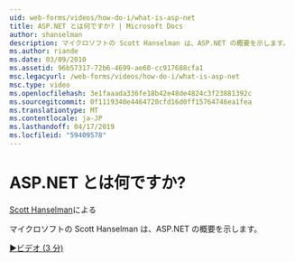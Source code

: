 ```yaml
---
uid: web-forms/videos/how-do-i/what-is-asp-net
title: ASP.NET とは何ですか? | Microsoft Docs
author: shanselman
description: マイクロソフトの Scott Hanselman は、ASP.NET の概要を示します。
ms.author: riande
ms.date: 03/09/2010
ms.assetid: 96b57317-72b6-4699-ae60-cc917688cfa1
msc.legacyurl: /web-forms/videos/how-do-i/what-is-asp-net
msc.type: video
ms.openlocfilehash: 3e1faaada336fe18b42e48de4824c3f23881392c
ms.sourcegitcommit: 0f1119340e4464720cfd16d0ff15764746ea1fea
ms.translationtype: MT
ms.contentlocale: ja-JP
ms.lasthandoff: 04/17/2019
ms.locfileid: "59409578"
---
```

# <a name="what-is-aspnet"></a>ASP.NET とは何ですか?

[Scott Hanselman](https://github.com/shanselman)による

マイクロソフトの Scott Hanselman は、ASP.NET の概要を示します。

[&#9654;ビデオ (3 分)](https://channel9.msdn.com/Blogs/ASP-NET-Site-Videos/what-is-asp-net)
